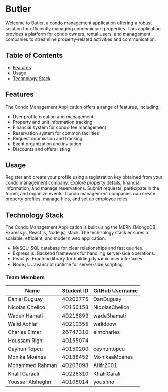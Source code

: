 # Butler

Welcome to Butler, a condo management application offering a robust solution for efficiently managing condominium properties. This application provides a platform for condo owners, rental users, and management companies to streamline property-related activities and communication.

## Table of Contents
- [Features](#Features)
- [Usage](#Usage)
- [Technology Stack](#Technology-Stack)

## Features

The Condo Management Application offers a range of features, including:
- User profile creation and management
- Property and unit information tracking
- Financial system for condo fee management
- Reservation system for common facilities
- Request submission and tracking
- Event organization and invitation
- Discounts and offers listing

## Usage

Register and create your profile using a registration key obtained from your condo management company.
Explore property details, financial information, and manage reservations.
Submit requests, participate in the forum, and organize events.
Condo management companies can create property profiles, manage files, and set up employee roles.

## Technology Stack

The Condo Management Application is built using the MERN (MongoDB, Express.js, React.js, Node.js) stack. The technology stack ensures a scalable, efficient, and modern web application.

- MySQL: SQL database for clear relationships and fast queries.
- Express.js: Backend framework for handling server-side operations.
- React.js: Frontend library for building dynamic user interfaces.
- Node.js: JavaScript runtime for server-side scripting.

### Team Members

| Name                   | Student ID | GitHub Username |
| ------------------------ | ------------ | ----------------- |
| Daniel Duguay	 | 40202775 | DanDuguay |
| Nicolas Chelico	| 40156158 | NicolasChelico |
| Wadeh Hamati	| 40216893 | wade3hamati |
| Walid Achlaf	| 40210355 | walidoow |
| Charles Eimer	| 26747310 | eimcharles |
| Houssam Righi	| 40155074 | |
| Ceyhun Topcu	| 40159200 | ceyhuntopcu |
| Monika Moanes	| 40188452 | MonikaaMoanes |
| Mohammed Rahman | 	40203098 | Afifr2001 |
| Khalil Garaali	| 40226310 | KhalilGarali |
| Youssef Alsheghri	| 40108014 | yousfino |
